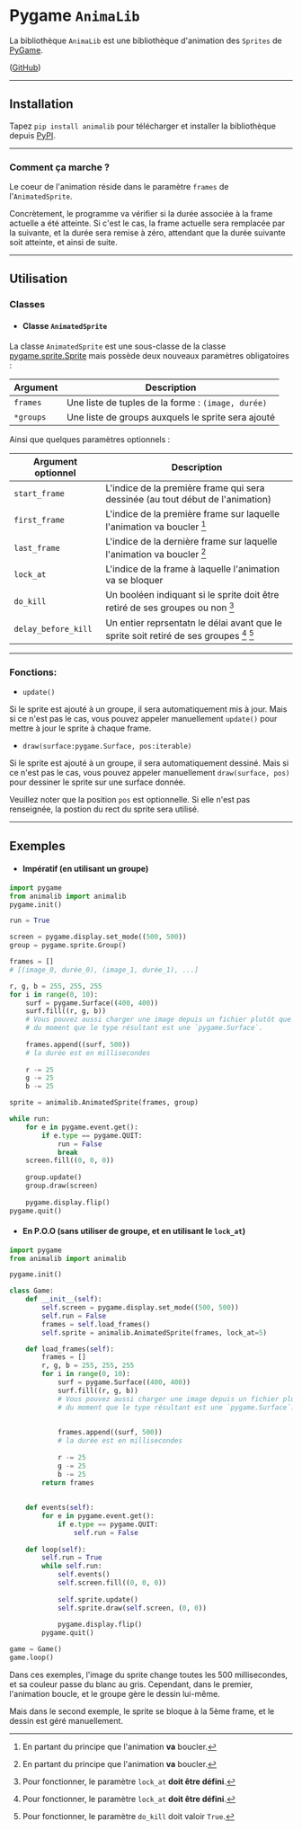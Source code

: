 # Pygame `AnimaLib`

La bibliothèque `AnimaLib` est une bibliothèque d'animation des `Sprites` de [PyGame](https://www.pygame.org/).

([GitHub](https://github.com/SushiCannibale/AnimaLib))

---

## Installation

Tapez 
`pip install animalib` 
pour télécharger et installer la bibliothèque depuis [PyPI](https://pypi.org/project/animalib/).

---

### Comment ça marche ?

Le coeur de l'animation réside dans le paramètre `frames` de l'`AnimatedSprite`.

Concrètement, le programme va vérifier si la durée associée à la frame actuelle a été atteinte.
Si c'est le cas, la frame actuelle sera remplacée par la suivante, et la durée sera remise à zéro, 
attendant que la durée suivante soit atteinte, et ainsi de suite.

---

## Utilisation
### Classes
- #### Classe `AnimatedSprite`
La classe `AnimatedSprite` est une sous-classe de la classe [pygame.sprite.Sprite](https://www.pygame.org/docs/ref/sprite.html#pygame.sprite.Sprite)
mais possède deux nouveaux paramètres obligatoires :

| Argument  | Description                                        |
|-----------|----------------------------------------------------|
| `frames`  | Une liste de tuples de la forme : `(image, durée)` |
| `*groups` | Une liste de groups auxquels le sprite sera ajouté |

Ainsi que quelques paramètres optionnels :

| Argument optionnel  | Description                                                                              |
|---------------------|------------------------------------------------------------------------------------------|
| `start_frame`       | L'indice de la première frame qui sera dessinée (au tout début de l'animation)           |
| `first_frame`       | L'indice de la première frame sur laquelle l'animation va boucler [^1]                   |
| `last_frame`        | L'indice de la dernière frame sur laquelle l'animation va boucler [^1]                   |
| `lock_at`           | L'indice de la frame à laquelle l'animation va se bloquer                                |
| `do_kill`           | Un booléen indiquant si le sprite doit être retiré de ses groupes ou non [^2]            |
| `delay_before_kill` | Un entier reprsentatn le délai avant que le sprite soit retiré de ses groupes  [^2] [^3] |


[^1]: En partant du principe que l'animation **va** boucler.

[^2]: Pour fonctionner, le paramètre `lock_at` **doit être défini**.

[^3]: Pour fonctionner, le paramètre `do_kill` doit valoir `True`.

---

### Fonctions:
- `update()`

Si le sprite est ajouté à un groupe, il sera automatiquement mis à jour.
Mais si ce n'est pas le cas, vous pouvez appeler manuellement `update()` pour mettre à jour le sprite à chaque frame.

- `draw(surface:pygame.Surface, pos:iterable)`

Si le sprite est ajouté à un groupe, il sera automatiquement dessiné.
Mais si ce n'est pas le cas, vous pouvez appeler manuellement `draw(surface, pos)` pour dessiner le sprite sur une surface donnée.

Veuillez noter que la position `pos` est optionnelle. Si elle n'est pas renseignée, la postion du rect du sprite sera utilisé.

---

## Exemples

- #### Impératif (en utilisant un groupe)

```python
import pygame
from animalib import animalib
pygame.init()

run = True

screen = pygame.display.set_mode((500, 500))
group = pygame.sprite.Group()

frames = []
# [(image_0, durée_0), (image_1, durée_1), ...]

r, g, b = 255, 255, 255
for i in range(0, 10):
    surf = pygame.Surface((400, 400))
    surf.fill((r, g, b))
    # Vous pouvez aussi charger une image depuis un fichier plutôt que de créer une surface
    # du moment que le type résultant est une `pygame.Surface`.
    
    frames.append((surf, 500))
    # la durée est en millisecondes
    
    r -= 25
    g -= 25
    b -= 25

sprite = animalib.AnimatedSprite(frames, group)

while run:
    for e in pygame.event.get():
        if e.type == pygame.QUIT:
            run = False
            break
    screen.fill((0, 0, 0))
    
    group.update()
    group.draw(screen)
    
    pygame.display.flip()
pygame.quit()
```

- #### En P.O.O (sans utiliser de groupe, et en utilisant le `lock_at`)

```python
import pygame
from animalib import animalib

pygame.init()

class Game:
    def __init__(self):
        self.screen = pygame.display.set_mode((500, 500))
        self.run = False
        frames = self.load_frames()
        self.sprite = animalib.AnimatedSprite(frames, lock_at=5)

    def load_frames(self):
        frames = []
        r, g, b = 255, 255, 255
        for i in range(0, 10):
            surf = pygame.Surface((400, 400))
            surf.fill((r, g, b))
            # Vous pouvez aussi charger une image depuis un fichier plutôt que de créer une surface
            # du moment que le type résultant est une `pygame.Surface`.
    
            
            frames.append((surf, 500))
            # la durée est en millisecondes
            
            r -= 25
            g -= 25
            b -= 25
        return frames
        
        
    def events(self):
        for e in pygame.event.get():
            if e.type == pygame.QUIT:
                self.run = False
                
    def loop(self):
        self.run = True
        while self.run:
            self.events()
            self.screen.fill((0, 0, 0))
            
            self.sprite.update()
            self.sprite.draw(self.screen, (0, 0))
            
            pygame.display.flip()
        pygame.quit()

game = Game()
game.loop()
```

Dans ces exemples, l'image du sprite change toutes les 500 millisecondes,
et sa couleur passe du blanc au gris. Cependant, dans le premier, l'animation boucle,
et le groupe gère le dessin lui-même.

Mais dans le second exemple, le sprite se bloque à la 5ème frame,
et le dessin est géré manuellement.

